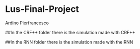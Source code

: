 # Lus-Final-Project

Ardino Pierfrancesco

##In the CRF++ folder there is the simulation made with CRF++ 


##In the RNN folder there is the simulation made with the RNN
